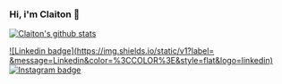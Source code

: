 ### Hi, i'm Claiton 👋

[![Claiton's github stats](https://github-readme-stats.vercel.app/api?username=claitonbarreto&show_icons=true&hide=issues&theme=dracula)](https://github.com/anuraghazra/github-readme-stats?hide=issues)

[![Linkedin badge](https://img.shields.io/static/v1?label= &message=Linkedin&color=%3CCOLOR%3E&style=flat&logo=linkedin)](https://google.com)
[![Instagram badge](https://img.shields.io/static/v1?label=Instagram&color=%3CCOLOR%3E&style=social&logo=instagram)](https://www.instagram.com/cbarreto.dev/)

<!--
**ClaitonBarreto/claitonbarreto** is a ✨ _special_ ✨ repository because its `README.md` (this file) appears on your GitHub profile.

Here are some ideas to get you started:

- 🔭 I’m currently working on ...
- 🌱 I’m currently learning ...
- 👯 I’m looking to collaborate on ...
- 🤔 I’m looking for help with ...
- 💬 Ask me about ...
- 📫 How to reach me: ...
- 😄 Pronouns: ...
- ⚡ Fun fact: ...
-->
